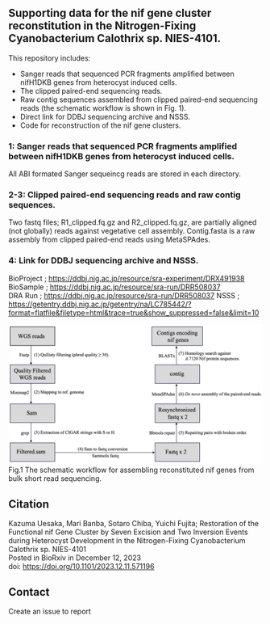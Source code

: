 ## Supporting data for the nif gene cluster reconstitution in the Nitrogen-Fixing Cyanobacterium Calothrix sp. NIES-4101. 
  
   
This repository includes:  
  - Sanger reads that sequenced PCR fragments amplified between nifH1DKB genes from heterocyst induced cells.  
  - The clipped paired-end sequencing reads.   
  - Raw contig sequences assembled from clipped paired-end sequencing reads (the schematic workflow is shown in Fig. 1).   
  - Direct link for DDBJ sequencing archive and NSSS.   
  - Code for reconstruction of the nif gene clusters.  

### 1: Sanger reads that sequenced PCR fragments amplified between nifH1DKB genes from heterocyst induced cells.  
All ABI formated Sanger sequeincg reads are stored in each directory.  
  
### 2-3: Clipped paired-end sequencing reads and raw contig sequences.   
Two fastq files; R1_clipped.fq.gz and R2_clipped.fq.gz, are partially aligned (not globally) reads against vegetative cell assembly. Contig.fasta is a raw assembly from clipped paired-end reads using MetaSPAdes.
  
### 4: Link for DDBJ sequencing archive and NSSS.   
BioProject <PRJDB16824>; https://ddbj.nig.ac.jp/resource/sra-experiment/DRX491938  
BioSample <SAMD00651075>; https://ddbj.nig.ac.jp/resource/sra-run/DRR508037  
DRA Run <DRR508037>; https://ddbj.nig.ac.jp/resource/sra-run/DRR508037
NSSS <LC785442>; https://getentry.ddbj.nig.ac.jp/getentry/na/LC785442/?format=flatfile&filetype=html&trace=true&show_suppressed=false&limit=10

    
![Fi1](img/Fig1.png)
Fig.1 The schematic workflow for assembling reconstituted nif genes from bulk short read sequencing. 

## Citation  
Kazuma Uesaka, Mari Banba, Sotaro Chiba,  Yuichi Fujita; Restoration of the Functional nif Gene Cluster by Seven Excision and Two Inversion Events during Heterocyst Development in the Nitrogen-Fixing Cyanobacterium Calothrix sp. NIES-4101  
Posted in BioRxiv in December 12, 2023  
doi: https://doi.org/10.1101/2023.12.11.571196
 
## Contact
Create an issue to report
